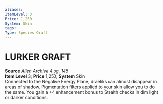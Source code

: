 ```yaml
---
aliases: 
ItemLevel: 3
Price: 1,250
System: Skin
tags: 
Type: Species Graft
---
```

# LURKER GRAFT
**Source** _Alien Archive 4 pg. 145_  
**Item Level** 3; **Price** 1,250; **System** Skin  
Connected to the Negative Energy Plane, draeliks can almost disappear in areas of shadow. Pigmentation filters applied to your skin allow you to do the same. You gain a +4 enhancement bonus to Stealth checks in dim light or darker conditions.